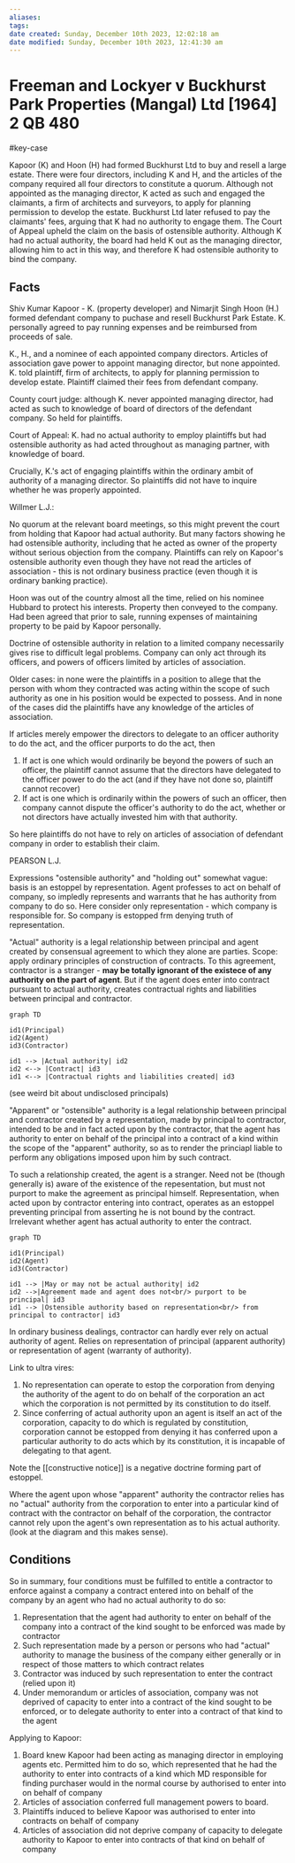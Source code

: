 ```yaml
---
aliases: 
tags: 
date created: Sunday, December 10th 2023, 12:02:18 am
date modified: Sunday, December 10th 2023, 12:41:30 am
---
```


# Freeman and Lockyer v Buckhurst Park Properties (Mangal) Ltd [1964] 2 QB 480

#key-case

Kapoor (K) and Hoon (H) had formed Buckhurst Ltd to buy and resell a large estate. There were four directors, including K and H, and the articles of the company required all four directors to constitute a quorum. Although not appointed as the managing director, K acted as such and engaged the claimants, a firm of architects and surveyors, to apply for planning permission to develop the estate. Buckhurst Ltd later refused to pay the claimants' fees, arguing that K had no authority to engage them. The Court of Appeal upheld the claim on the basis of ostensible authority. Although K had no actual authority, the board had held K out as the managing director, allowing him to act in this way, and therefore K had ostensible authority to bind the company.

## Facts

Shiv Kumar Kapoor - K. (property developer) and Nimarjit Singh Hoon (H.) formed defendant company to puchase and resell Buckhurst Park Estate. K. personally agreed to pay running expenses and be reimbursed from proceeds of sale.

K., H., and a nominee of each appointed company directors. Articles of association gave power to appoint managing director, but none appointed. K. told plaintiff, firm of architects, to apply for planning permission to develop estate. Plaintiff claimed their fees from defendant company.

County court judge: although K. never appointed managing director, had acted as such to knowledge of board of directors of the defendant company. So held for plaintiffs.

Court of Appeal: K. had no actual authority to employ plaintiffs but had ostensible authority as had acted throughout as managing partner, with knowledge of board.

Crucially, K.'s act of engaging plaintiffs within the ordinary ambit of authority of a managing director. So plaintiffs did not have to inquire whether he was properly appointed.

Willmer L.J.:

No quorum at the relevant board meetings, so this might prevent the court from holding that Kapoor had actual authority. But many factors showing he had ostensible authority, including that he acted as owner of the property without serious objection from the company. Plaintiffs can rely on Kapoor's ostensible authority even though they have not read the articles of association - this is not ordinary business practice (even though it is ordinary banking practice).

Hoon was out of the country almost all the time, relied on his nominee Hubbard to protect his interests. Property then conveyed to the company. Had been agreed that prior to sale, running expenses of maintaining property to be paid by Kapoor personally.

Doctrine of ostensible authority in relation to a limited company necessarily gives rise to difficult legal problems. Company can only act through its officers, and powers of officers limited by articles of association.

Older cases: in none were the plaintiffs in a position to allege that the person with whom they contracted was acting within the scope of such authority as one in his position would be expected to possess. And in none of the cases did the plaintiffs have any knowledge of the articles of association.

If articles merely empower the directors to delegate to an officer authority to do the act, and the officer purports to do the act, then

1. If act is one which would ordinarily be beyond the powers of such an officer, the plaintiff cannot assume that the directors have delegated to the officer power to do the act (and if they have not done so, plaintiff cannot recover)
2. If act is one which is ordinarily within the powers of such an officer, then company cannot dispute the officer's authority to do the act, whether or not directors have actually invested him with that authority.

So here plaintiffs do not have to rely on articles of association of defendant company in order to establish their claim.

PEARSON L.J.

Expressions "ostensible authority" and "holding out" somewhat vague: basis is an estoppel by representation. Agent professes to act on behalf of company, so impledly represents and warrants that he has authority from company to do so. Here consider only representation - which company is responsible for. So company is estopped frm denying truth of representation.

"Actual" authority is a legal relationship between principal and agent created by consensual agreement to which they alone are parties. Scope: apply ordinary principles of construction of contracts. To this agreement, contractor is a stranger - **may be totally ignorant of the existece of any authority on the part of agent**. But if the agent does enter into contract pursuant to actual authority, creates contractual rights and liabilities between principal and contractor.

```mermaid
graph TD

id1(Principal)
id2(Agent)
id3(Contractor)

id1 --> |Actual authority| id2
id2 <--> |Contract| id3
id1 <--> |Contractual rights and liabilities created| id3

```

(see weird bit about undisclosed principals)

"Apparent" or "ostensible" authority is a legal relationship between principal and contractor created by a representation, made by principal to contractor, intended to be and in fact acted upon by the contractor, that the agent has authority to enter on behalf of the principal into a contract of a kind within the scope of the "apparent" authority, so as to render the princiapl liable to perform any obligations imposed upon him by such contract.

To such a relationship created, the agent is a stranger. Need not be (though generally is) aware of the existence of the repesentation, but must not purport to make the agreement as principal himself. Representation, when acted upon by contractor entering into contract, operates as an estoppel preventing principal from asserting he is not bound by the contract. Irrelevant whether agent has actual authority to enter the contract.

```mermaid
graph TD

id1(Principal)
id2(Agent)
id3(Contractor)

id1 --> |May or may not be actual authority| id2
id2 -->|Agreement made and agent does not<br/> purport to be principal| id3
id1 --> |Ostensible authority based on representation<br/> from principal to contractor| id3

```

In ordinary business dealings, contractor can hardly ever rely on actual authority of agent. Relies on representation of principal (apparent authority) or representation of agent (warranty of authority).

Link to ultra vires:

1. No representation can operate to estop the corporation from denying the authority of the agent to do on behalf of the corporation an act which the corporation is not permitted by its constitution to do itself.
2. Since conferring of actual authority upon an agent is itself an act of the corporation, capacity to do which is regulated by constitution, corporation cannot be estopped from denying it has conferred upon a particular authority to do acts which by its constitution, it is incapable of delegating to that agent.

Note the [[constructive notice]] is a negative doctrine forming part of estoppel.

Where the agent upon whose "apparent" authority the contractor relies has no "actual" authority from the corporation to enter into a particular kind of contract with the contractor on behalf of the corporation, the contractor cannot rely upon the agent's own representation as to his actual authority. (look at the diagram and this makes sense).

## Conditions

So in summary, four conditions must be fulfilled to entitle a contractor to enforce against a company a contract entered into on behalf of the company by an agent who had no actual authority to do so:

1. Representation that the agent had authority to enter on behalf of the company into a contract of the kind sought to be enforced was made by contractor
2. Such representation made by a person or persons who had "actual" authority to manage the business of the company either generally or in respect of those matters to which contract relates
3. Contractor was induced by such representation to enter the contract (relied upon it)
4. Under memorandum or articles of association, company was not deprived of capacity to enter into a contract of the kind sought to be enforced, or to delegate authority to enter into a contract of that kind to the agent

Applying to Kapoor:

1. Board knew Kapoor had been acting as managing director in employing agents etc. Permitted him to do so, which represented that he had the authority to enter into contracts of a kind which MD responsible for finding purchaser would in the normal course by authorised to enter into on behalf of company
2. Articles of association conferred full management powers to board.
3. Plaintiffs induced to believe Kapoor was authorised to enter into contracts on behalf of company
4. Articles of association did not deprive company of capacity to delegate authority to Kapoor to enter into contracts of that kind on behalf of company
